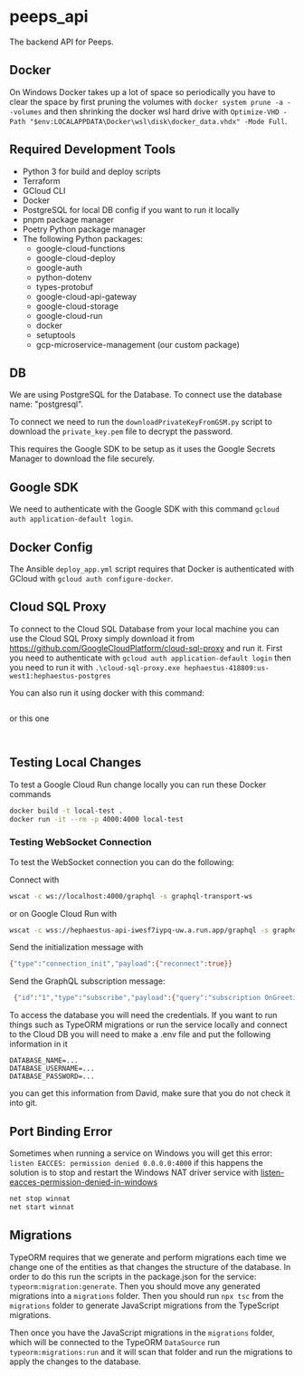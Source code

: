 # peeps_api

The backend API for Peeps.

## Docker

On Windows Docker takes up a lot of space so periodically you have to clear
the space by first pruning the volumes with `docker system prune -a --volumes`
and then shrinking the docker wsl hard drive with
`Optimize-VHD -Path "$env:LOCALAPPDATA\Docker\wsl\disk\docker_data.vhdx" -Mode Full`.

## Required Development Tools

-   Python 3 for build and deploy scripts
-   Terraform
-   GCloud CLI
-   Docker
-   PostgreSQL for local DB config if you want to run it locally
-   pnpm package manager
-   Poetry Python package manager
-   The following Python packages:
    -   google-cloud-functions
    -   google-cloud-deploy
    -   google-auth
    -   python-dotenv
    -   types-protobuf
    -   google-cloud-api-gateway
    -   google-cloud-storage
    -   google-cloud-run
    -   docker
    -   setuptools
    -   gcp-microservice-management (our custom package)

## DB

We are using PostgreSQL for the Database.
To connect use the database name: "postgresql".

To connect we need to run the `downloadPrivateKeyFromGSM.py`
script to download the `private_key.pem` file to decrypt the password.

This requires the Google SDK to be setup as it uses the Google Secrets Manager
to download the file securely.

## Google SDK

We need to authenticate with the Google SDK with this command
`gcloud auth application-default login`.

## Docker Config

The Ansible `deploy_app.yml` script requires that Docker is authenticated with
GCloud with `gcloud auth configure-docker`.

## Cloud SQL Proxy

To connect to the Cloud SQL Database from your local machine you can use the
Cloud SQL Proxy simply download it from https://github.com/GoogleCloudPlatform/cloud-sql-proxy
and run it.
First you need to authenticate with `gcloud auth application-default login`
then you need to run it with `.\cloud-sql-proxy.exe hephaestus-418809:us-west1:hephaestus-postgres`

You can also run it using docker with this command:

```docker run --rm --network=host gcr.io/cloud-sql-connectors/cloud-sql-proxy:2.6.1 --address 0.0.0.0 --port 5432 --token=$(gcloud auth print-access-token) --login-token=$(gcloud sql generate-login-token) --auto-iam-authn $(gcloud sql instances describe hephaestus-postgres --format='value(connectionName)')

```

or this one

```docker run --rm --network=host gcr.io/cloud-sql-connectors/cloud-sql-proxy:2.6.1 --address 0.0.0.0 --port 5432 --auto-iam-authn --credentials-file hephaestus-418809-aca9086bcf82.json hephaestus-418809:us-west1:hephaestus-postgres


```

## Testing Local Changes

To test a Google Cloud Run change locally you can run these Docker commands

```sh
docker build -t local-test .
docker run -it --rm -p 4000:4000 local-test
```

### Testing WebSocket Connection

To test the WebSocket connection you can do the following:

Connect with

```sh
wscat -c ws://localhost:4000/graphql -s graphql-transport-ws
```

or on Google Cloud Run with

```sh
wscat -c wss://hephaestus-api-iwesf7iypq-uw.a.run.app/graphql -s graphql-transport-ws
```

Send the initialization message with

```sh
{"type":"connection_init","payload":{"reconnect":true}}
```

Send the GraphQL subscription message:

```sh
 {"id":"1","type":"subscribe","payload":{"query":"subscription OnGreeting { greetings }"}}
```

To access the database you will need the credentials. If you want to run things
such as TypeORM migrations or run the service locally and connect to the Cloud DB
you will need to make a .env file and put the following information in it

```.env
DATABASE_NAME=...
DATABASE_USERNAME=...
DATABASE_PASSWORD=...
```

you can get this information from David, make sure that you do not check it into git.

## Port Binding Error

Sometimes when running a service on Windows you will get this error:
`listen EACCES: permission denied 0.0.0.0:4000` if this happens the solution
is to stop and restart the Windows NAT driver service with [listen-eacces-permission-denied-in-windows](#https://stackoverflow.com/questions/59428844/listen-eacces-permission-denied-in-windows)

```sh
net stop winnat
net start winnat
```

## Migrations

TypeORM requires that we generate and perform migrations each time we change one of the entities
as that changes the structure of the database. In order to do this run
the scripts in the package.json for the service: `typeorm:migration:generate`.
Then you should move any generated migrations into a `migrations` folder.
Then you should run `npx tsc` from the `migrations` folder to generate
JavaScript migrations from the TypeScript migrations.

Then once you have the JavaScript migrations in the `migrations` folder, which
will be connected to the TypeORM `DataSource` run `typeorm:migrations:run` and
it will scan that folder and run the migrations to apply the changes to the database.
